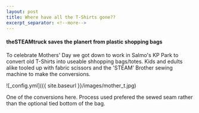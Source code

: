 ```yaml
---
layout: post
title: Where have all the T-Shirts gone??
excerpt_separator: <!--more-->
---
```


#### theSTEAMtruck saves the planert from plastic shopping bags

To celebrate Mothers' Day we got down to work in Salmo's KP Park to convert old T-Shirts into useable shhopping bags/totes.
Kids and edults alike tooled up with fabric scissors and the 'STEAM' Brother sewing machine to make the conversions.

![_config.yml]({{ site.baseurl }}/images/mother_t.jpg)

One of the conversions here.
Process used prefered the sewed seam rather than the optional tied bottom of the bag.
